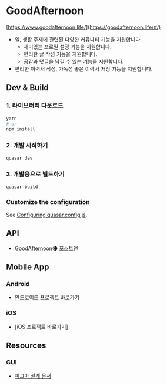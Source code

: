 # GoodAfternoon

[https://www.goodafternoon.life/](https://goodafternoon.life/#/)

- 일, 생활 주제에 관련된 다양한 커뮤니티 기능을 지원합니다.
  - 재미있는 프로필 설정 기능을 지원합니다.
  - 편리한 글 작성 기능을 지원합니다.
  - 공감과 댓글을 남길 수 있는 기능을 지원합니다.
- 편리한 이력서 작성, 가독성 좋은 이력서 저장 기능을 지원합니다.


## Dev & Build
### 1. 라이브러리 다운로드
```bash
yarn
# or
npm install
```

### 2. 개발 시작하기
```bash
quasar dev
```


### 3. 개발용으로 빌드하기
```bash
quasar build
```

### Customize the configuration
See [Configuring quasar.config.js](https://v2.quasar.dev/quasar-cli-vite/quasar-config-js).


## API
- [GoodAfternoon🌘 포스트맨](https://www.postman.com/sansikenzo/workspace/bb/collection/24708275-8ff3d67e-9fc0-4640-b9fc-c37045b47694?action=share&creator=24708275)


## Mobile App
### Android
- [안드로이드 프로젝트 바로가기](https://github.com/minjeong-bom/GA_Android)
### iOS
- [iOS 프로젝트 바로가기]


## Resources
### GUI
- [피그마 설계 문서](https://www.figma.com/file/0d9NNt4e6vuTGnK8KTTAk8/G%40_Mockup?type=design&node-id=54864%3A11296&mode=dev)
